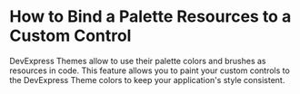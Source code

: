 # How to Bind a Palette Resources to a Custom Control

DevExpress Themes allow to use their palette colors and brushes as resources in code. This feature allows you to paint your custom controls to the DevExpress Theme colors to keep your application's style consistent.
